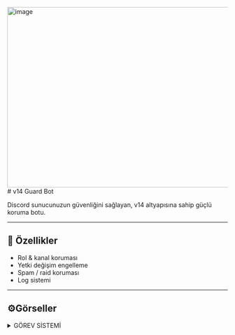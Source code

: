 <img width="715" height="413" alt="image" src="https://github.com/user-attachments/assets/8189b5a9-21a8-4a8a-9e57-99a0436f5cf1" /># v14 Guard Bot

Discord sunucunuzun güvenliğini sağlayan, v14 altyapısına sahip güçlü koruma botu.

---

## 🚀 Özellikler
- Rol & kanal koruması
- Yetki değişim engelleme
- Spam / raid koruması
- Log sistemi

---

## ⚙️Görseller
<details>
  <summary>GÖREV SİSTEMİ</summary>

| Komut                  | Resim                                                                                                  |
| ---------------------- | ------------------------------------------------------------------------------------------------------ |
| Guard Ayarları | <img alt="image" src= "https://cdn.discordapp.com/attachments/1402811571780063305/1404855097649004604/image.png?ex=689cb4c4&is=689b6344&hm=1795592fa3ed3b06d37e8dbf3f818d87ceaf0b74093ef591110ff1e00a299add&"> |
| Koruma Ayarları | <img alt="image" src="https://cdn.discordapp.com/attachments/1402811571780063305/1404856197290397776/image.png?ex=689cb5ca&is=689b644a&hm=f639c2df052a5d13f0ff236d9b305998b0b11a34d37a4bde984d21b50ebf75a3&"> |
| Whitelist Yönetimi | <img alt="image" src="https://cdn.discordapp.com/attachments/1402811571780063305/1404856341260013671/image.png?ex=689cb5ec&is=689b646c&hm=8f6fd4d05bb09bf64a65a68f5e17977fa6997dfb4990b23fb03fbfa9b4a464ad&"> |
| Log Durum | <img alt="image" src="https://cdn.discordapp.com/attachments/1402811571780063305/1404856558042742874/image.png?ex=689cb620&is=689b64a0&hm=0fc307533e5210fafb0119486bbf2ff450a39dbcb07cc0b32f49ca76f5a100f4&"> |
| İstatistikler - Düşür | <img alt="image" src="https://cdn.discordapp.com/attachments/1402811571780063305/1404856836213051402/image.png?ex=689cb662&is=689b64e2&hm=be252d000aa2dc2b7d75e68a8e77b7d5284dc62f19e6f24f64de4bf1c74f6792&"> |
</details>



